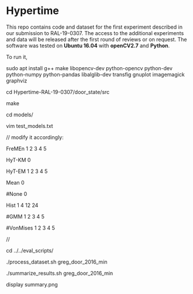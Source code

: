 # Hypertime

This repo contains code and dataset for the first experiment described in our submission to RAL-19-0307. The access to the additional experiments and data will be released after the first round of reviews or on request. The software was tested on <b>Ubuntu 16.04</b> with <b>openCV2.7</b> and <b>Python</b>.

To run it, 


sudo apt install g++ make libopencv-dev python-opencv python-dev python-numpy python-pandas libalglib-dev transfig gnuplot imagemagick graphviz

cd Hypertime-RAL-19-0307/door_state/src

make

cd models/

vim test_models.txt

// modify it accordingly:

FreMEn 1 2 3 4 5

HyT-KM 0

HyT-EM 1 2 3 4 5

Mean 0

#None 0

Hist 1 4 12 24

#GMM 1 2 3 4 5

#VonMises 1 2 3 4 5

//

cd ../../eval_scripts/

./process_dataset.sh greg_door_2016_min

./summarize_results.sh greg_door_2016_min

display summary.png
